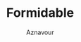 ---
layout: post
title: Formidable
author: Aznavour
language: "Français"
image:
  artist: aznavour.png
---
